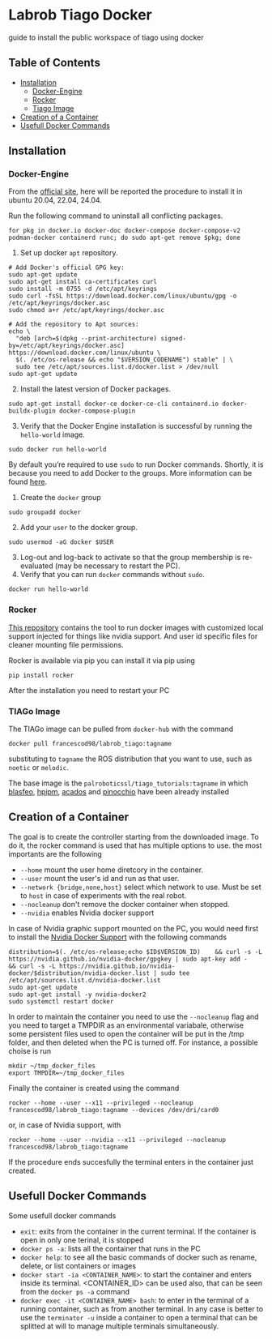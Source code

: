 # Labrob Tiago Docker
guide to install the public workspace of tiago using docker

## Table of Contents
* [Installation](#installation)
    - [Docker-Engine](#docker-engine)
    - [Rocker](#rocker)
    - [Tiago Image](#tiago-image)
* [Creation of a Container](#creation-of-a-container)
* [Usefull Docker Commands](#usefull-docker-commands)



## Installation


### Docker-Engine
From the [official site](https://docs.docker.com/engine/install/), here will be reported the procedure to install it in ubuntu 20.04, 22.04, 24.04.

Run the following command to uninstall all conflicting packages.
```
for pkg in docker.io docker-doc docker-compose docker-compose-v2 podman-docker containerd runc; do sudo apt-get remove $pkg; done
```
1. Set up docker `apt` repository.
```
# Add Docker's official GPG key:
sudo apt-get update
sudo apt-get install ca-certificates curl
sudo install -m 0755 -d /etc/apt/keyrings
sudo curl -fsSL https://download.docker.com/linux/ubuntu/gpg -o /etc/apt/keyrings/docker.asc
sudo chmod a+r /etc/apt/keyrings/docker.asc

# Add the repository to Apt sources:
echo \
  "deb [arch=$(dpkg --print-architecture) signed-by=/etc/apt/keyrings/docker.asc] https://download.docker.com/linux/ubuntu \
  $(. /etc/os-release && echo "$VERSION_CODENAME") stable" | \
  sudo tee /etc/apt/sources.list.d/docker.list > /dev/null
sudo apt-get update
```
2. Install the latest version of Docker packages.
```
sudo apt-get install docker-ce docker-ce-cli containerd.io docker-buildx-plugin docker-compose-plugin
```
3. Verify that the Docker Engine installation is successful by running the `hello-world` image.
```
sudo docker run hello-world
```

By default you’re required to use `sudo` to run Docker commands. Shortly, it is because you need to add Docker to the groups. More information can be found [here](https://docs.docker.com/engine/install/linux-postinstall/).
1. Create the `docker` group
```
sudo groupadd docker
```
2. Add your `user` to the docker group.
```
sudo usermod -aG docker $USER
```
3. Log-out and log-back to activate so that the group membership is re-evaluated (may be necessary to restart the PC). 
4. Verify that you can run `docker` commands without `sudo`.
```
docker run hello-world
```


### Rocker
[This repository](https://github.com/osrf/rocker) contains the tool to run docker images with customized local support injected for things like nvidia support. And user id specific files for cleaner mounting file permissions.

Rocker is available via pip you can install it via pip using
```
pip install rocker
```
After the installation you need to restart your PC


### TIAGo Image
The TIAGo image can be pulled from `docker-hub` with the command
```
docker pull francescod98/labrob_tiago:tagname
```
substituting to `tagname` the ROS distribution that you want to use, such as `noetic` or `melodic`.

The base image is the `palroboticssl/tiago_tutorials:tagname` in which [blasfeo](https://github.com/giaf/blasfeo), [hpipm](https://github.com/giaf/hpipm), [acados](https://docs.acados.org/) and [pinocchio](https://stack-of-tasks.github.io/pinocchio/) have been already installed



## Creation of a Container

The goal is to create the controller starting from the downloaded image. To do it, the rocker command is used that has multiple options to use.
the most importants are the following
 - `--home` mount the user home diretcory in the container.
 - `--user` mount the user's id and run as that user.
 - `--network {bridge,none,host}` select which network to use. Must be set to `host` in case of experiments with the real robot.
 - `--nocleanup` don't remove the docker container when stopped.
 - `--nvidia` enables Nvidia docker support

In case of Nvidia graphic support mounted on the PC, you would need first to install the [Nvidia Docker Support](https://docs.nvidia.com/datacenter/cloud-native/container-toolkit/install-guide.html#docker) with the following commands
```
distribution=$(. /etc/os-release;echo $ID$VERSION_ID)    && curl -s -L https://nvidia.github.io/nvidia-docker/gpgkey | sudo apt-key add -    && curl -s -L https://nvidia.github.io/nvidia-docker/$distribution/nvidia-docker.list | sudo tee /etc/apt/sources.list.d/nvidia-docker.list
sudo apt-get update
sudo apt-get install -y nvidia-docker2
sudo systemctl restart docker
```

In order to maintain the container you need to use the `--nocleanup` flag and you need to target a TMPDIR as an environmental variabale, otherwise some persistent files used to open the container will be put in the /tmp folder, and then deleted when the PC is turned off. For instance, a possible choise is run
```
mkdir ~/tmp_docker_files
export TMPDIR=~/tmp_docker_files
```

Finally the container is created using the command
```
rocker --home --user --x11 --privileged --nocleanup francescod98/labrob_tiago:tagname --devices /dev/dri/card0 
```
or, in case of Nvidia support, with
```
rocker --home --user --nvidia --x11 --privileged --nocleanup francescod98/labrob_tiago:tagname
```
If the procedure ends succesfully the terminal enters in the container just created.



## Usefull Docker Commands

Some usefull docker commands
 - `exit`: exits from the container in the current terminal. If the container is open in only one terinal, it is stopped
 - `docker ps -a`: lists all the container that runs in the PC
 - `docker help`: to see all the basic commands of docker such as rename, delete, or list containers or images
 - `docker start -ia <CONTAINER_NAME>`: to start the container and enters inside its terminal. <CONTAINER_ID> can be used also, that can be seen from the `docker ps -a` command
 - `docker exec -it <CONTAINER_NAME> bash`: to enter in the terminal of a running container, such as from another terminal. In any case is better to use the `terminator -u` inside a container to open a terminal that can be splitted at will to manage multiple terminals simultaneously.
